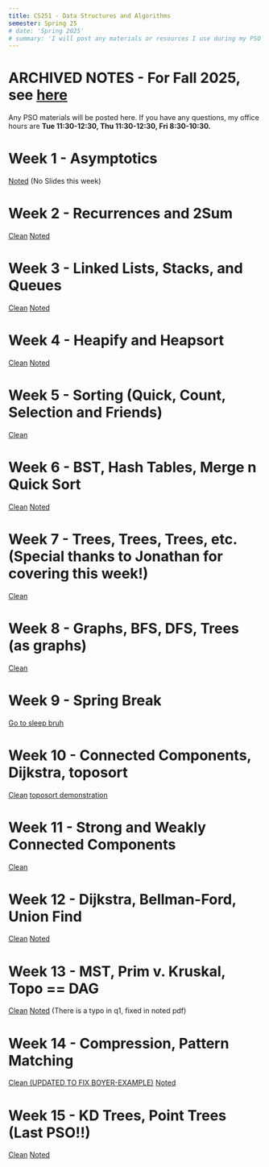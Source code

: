 ```yaml
---
title: CS251 - Data Structures and Algorithms
semester: Spring 25
# date: 'Spring 2025'
# summary: 'I will post any materials or resources I use during my PSO here!'
---
```

# ARCHIVED NOTES - For Fall 2025, see [here](../teaching/cs251Old/S25)

Any PSO materials will be posted here. If you have any questions, my office hours are **Tue 11:30-12:30, Thu 11:30-12:30, Fri 8:30-10:30.**

# Week 1 - Asymptotics 

[Noted](/teaching/cs251Old/S25/pso1.pdf) (No Slides this week)

# Week 2 - Recurrences and 2Sum

[Clean](/teaching/cs251Old/S25/pso2Clean.pdf) [Noted](/teaching/cs251Old/S25/pso2Noted.pdf)

# Week 3 - Linked Lists, Stacks, and Queues
[Clean](/teaching/cs251Old/S25/pso3Clean.pdf) [Noted](/teaching/cs251Old/S25/pso3Noted.pdf)

# Week 4 - Heapify and Heapsort
[Clean](/teaching/cs251Old/S25/pso4Clean.pdf) [Noted](/teaching/cs251Old/S25/pso4Noted.pdf)

# Week 5 - Sorting (Quick, Count, Selection and Friends)
[Clean](/teaching/cs251Old/S25/pso5Clean.pdf)

# Week 6 - BST, Hash Tables, Merge n Quick Sort
[Clean](/teaching/cs251Old/S25/pso6Clean.pdf) [Noted](/teaching/cs251Old/S25/pso6Noted.pdf)

# Week 7 - Trees, Trees, Trees, etc. (Special thanks to Jonathan for covering this week!)
[Clean](/teaching/cs251Old/S25/pso7Clean.pdf)

# Week 8 - Graphs, BFS, DFS, Trees (as graphs)
[Clean](/teaching/cs251Old/S25/pso8clean.pdf)

# Week 9 - Spring Break
[Go to sleep bruh](https://www.youtube.com/watch?v=dNr7nXvntO8)

# Week 10 - Connected Components, Dijkstra, toposort
[Clean](/teaching/cs251Old/S25/pso9clean.pdf) [toposort demonstration](https://drive.google.com/file/d/1UkpVXRHA4h0h5hYQla0Ib7RUQbeqHeO_/view?usp=sharing)

# Week 11 - Strong and Weakly Connected Components
[Clean](/teaching/cs251Old/S25/pso10Clean.pdf)

# Week 12 - Dijkstra, Bellman-Ford, Union Find
[Clean](/teaching/cs251Old/S25/pso11Clean.pdf) [Noted](/teaching/cs251Old/S25/pso11Noted.pdf)

# Week 13 - MST, Prim v. Kruskal, Topo == DAG
[Clean](/teaching/cs251Old/S25/pso12Clean.pdf) [Noted](/teaching/cs251Old/S25/pso12Noted.pdf) (There is a typo in q1, fixed in noted pdf)

# Week 14 - Compression, Pattern Matching
[Clean (UPDATED TO FIX BOYER-EXAMPLE)](/teaching/cs251Old/S25/pso13CleanV2.pdf) [Noted](/teaching/cs251Old/S25/pso13Noted.pdf)

# Week 15 - KD Trees, Point Trees (Last PSO!!)
[Clean](/teaching/cs251Old/S25/pso14Clean.pdf) [Noted](/teaching/cs251Old/S25/pso14Noted.pdf)